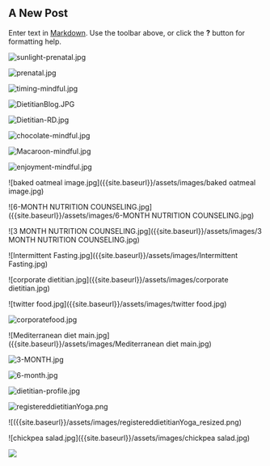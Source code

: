## A New Post

Enter text in [Markdown](http://daringfireball.net/projects/markdown/). Use the toolbar above, or click the **?** button for formatting help.

![sunlight-prenatal.jpg]({{site.baseurl}}/assets/images/sunlight-prenatal.jpg)

![prenatal.jpg]({{site.baseurl}}/assets/images/prenatal.jpg)

![timing-mindful.jpg]({{site.baseurl}}/assets/images/timing-mindful.jpg)

![DietitianBlog.JPG]({{site.baseurl}}/assets/images/DietitianBlog.JPG)

![Dietitian-RD.jpg]({{site.baseurl}}/assets/images/Dietitian-RD.jpg)

![chocolate-mindful.jpg]({{site.baseurl}}/assets/images/chocolate-mindful.jpg)

![Macaroon-mindful.jpg]({{site.baseurl}}/assets/images/Macaroon-mindful.jpg)

![enjoyment-mindful.jpg]({{site.baseurl}}/assets/images/enjoyment-mindful.jpg)

![baked oatmeal image.jpg]({{site.baseurl}}/assets/images/baked oatmeal image.jpg)

![6-MONTH NUTRITION COUNSELING.jpg]({{site.baseurl}}/assets/images/6-MONTH NUTRITION COUNSELING.jpg)

![3 MONTH NUTRITION COUNSELING.jpg]({{site.baseurl}}/assets/images/3 MONTH NUTRITION COUNSELING.jpg)

![Intermittent Fasting.jpg]({{site.baseurl}}/assets/images/Intermittent Fasting.jpg)

![corporate dietitian.jpg]({{site.baseurl}}/assets/images/corporate dietitian.jpg)

![twitter food.jpg]({{site.baseurl}}/assets/images/twitter food.jpg)

![corporatefood.jpg]({{site.baseurl}}/assets/images/corporatefood.jpg)

![Mediterranean diet main.jpg]({{site.baseurl}}/assets/images/Mediterranean diet main.jpg)

![3-MONTH.jpg]({{site.baseurl}}/assets/images/3-MONTH.jpg)

![6-month.jpg]({{site.baseurl}}/assets/images/6-month.jpg)

![dietitian-profile.jpg]({{site.baseurl}}/assets/images/dietitian-profile.jpg)

![registereddietitianYoga.png]({{site.baseurl}}/assets/images/registereddietitianYoga.png)

![({{site.baseurl}}/assets/images/registereddietitianYoga_resized.png)

![chickpea salad.jpg]({{site.baseurl}}/assets/images/chickpea salad.jpg)

![]({{site.baseurl}}/assets/images/chickpea%20salad%20prep.jpg)
